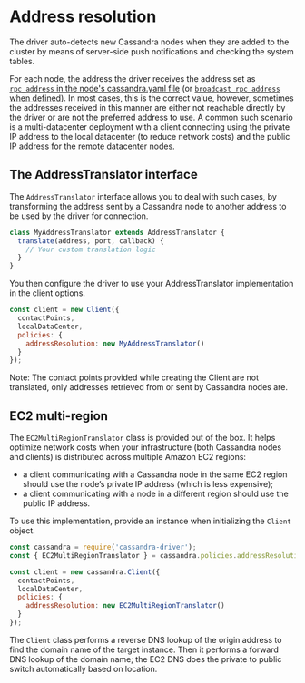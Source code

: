 # Address resolution

The driver auto-detects new Cassandra nodes when they are added to the cluster by means of server-side push
notifications and checking the system tables.

For each node, the address the driver receives the address set as [`rpc_address` in the node's cassandra.yaml
file](https://docs.datastax.com/en/cassandra/2.1/cassandra/configuration/configCassandra_yaml_r.html?scroll=reference_ds_qfg_n1r_1k__rpc_address)
(or [`broadcast_rpc_address` when 
defined](https://docs.datastax.com/en/cassandra/2.1/cassandra/configuration/configCassandra_yaml_r.html?scroll=reference_ds_qfg_n1r_1k__rpc_address)).
In most cases, this is the correct value, however, sometimes the addresses received in this manner are either not
reachable directly by the driver or are not the preferred address to use. A common such scenario is a multi-datacenter
deployment with a client connecting using the private IP address to the local datacenter (to reduce network costs) and
the public IP address for the remote datacenter nodes.

## The AddressTranslator interface 

The `AddressTranslator` interface allows you to deal with such cases, by transforming the address sent by a Cassandra
node to another address to be used by the driver for connection.

```javascript
class MyAddressTranslator extends AddressTranslator {
  translate(address, port, callback) {
    // Your custom translation logic
  }
}
```

You then configure the driver to use your AddressTranslator implementation in the client options.

```javascript
const client = new Client({
  contactPoints,
  localDataCenter,
  policies: { 
    addressResolution: new MyAddressTranslator() 
  }
});
```

Note: The contact points provided while creating the Client are not translated, only addresses retrieved from or sent by
Cassandra nodes are.

## EC2 multi-region 

The `EC2MultiRegionTranslator` class is provided out of the box. It helps optimize network costs when your
infrastructure (both Cassandra nodes and clients) is distributed across multiple Amazon EC2 regions:

- a client communicating with a Cassandra node in the same EC2 region should use the node’s private IP address (which is
less expensive);
- a client communicating with a node in a different region should use the public IP address.

To use this implementation, provide an instance when initializing the `Client` object.

```javascript
const cassandra = require('cassandra-driver');
const { EC2MultiRegionTranslator } = cassandra.policies.addressResolution;

const client = new cassandra.Client({
  contactPoints,
  localDataCenter,
  policies: { 
    addressResolution: new EC2MultiRegionTranslator() 
  }
});
```

The `Client` class performs a reverse DNS lookup of the origin address to find the domain name of the target instance.
Then it performs a forward DNS lookup of the domain name; the EC2 DNS does the private to public switch automatically
based on location.
